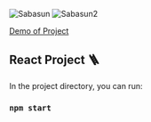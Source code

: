 ![Sabasun](https://user-images.githubusercontent.com/79920728/208693756-f13ef5a3-c214-4caf-ba6f-be0483e198be.jpeg)
![Sabasun2](https://user-images.githubusercontent.com/79920728/208696685-93f6b80d-94c9-48e9-bf4e-99fb5723a3d3.jpeg)

[Demo of Project](http://sabasun.hamikhosravi.com/)

## React Project 🪜

In the project directory, you can run:

### `npm start`
